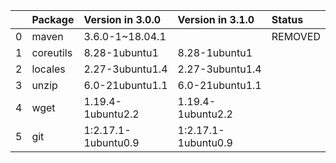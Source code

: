 <!-- markdown-link-check-disable -->

|    | Package   | Version in 3.0.0    | Version in 3.1.0    | Status   |
|---:|:----------|:--------------------|:--------------------|:---------|
|  0 | maven     | 3.6.0-1~18.04.1     |                     | REMOVED  |
|  1 | coreutils | 8.28-1ubuntu1       | 8.28-1ubuntu1       |          |
|  2 | locales   | 2.27-3ubuntu1.4     | 2.27-3ubuntu1.4     |          |
|  3 | unzip     | 6.0-21ubuntu1.1     | 6.0-21ubuntu1.1     |          |
|  4 | wget      | 1.19.4-1ubuntu2.2   | 1.19.4-1ubuntu2.2   |          |
|  5 | git       | 1:2.17.1-1ubuntu0.9 | 1:2.17.1-1ubuntu0.9 |          |